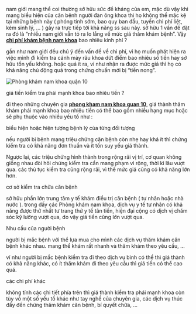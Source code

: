 <p>nam giới mang thể coi thường sở hữu sức đề kháng của em, mặc dù vậy khi mang biểu hiện của căn bệnh người đàn ông khoa thì họ không thể mặc kệ tại những bệnh này ( phóng tinh sớm, bao quy ban đầu, tuyến chi phí liệt, kém sinh lý, &hellip; ) gây ra trực tiếp tới khả năng ss sau này. sở hữu 1 vấn đề đặt ra đó là &ldquo;nhiều nam giới vẫn tỏ ra lo lắng về mức giá thăm khám bệnh&rdquo;. Vậy <a href="http://phathaiantoanhcm.com/chi-phi-kham-benh-nam-khoa-het-bao-nhieu-tien-209.html"><strong>chi phí khám bệnh nam khoa</strong></a> bao nhiêu kinh phí ?</p>

<p>gần như nam giới đều chú ý đến vấn đề về chi phí, vì họ muốn phát hiện ra việc mình đi kiểm tra cánh mày râu khoa dứt điểm bao nhiêu số tiền hay sở hữu tốn yếu không. hoặc quá ít ra, ví như nhận ra được mức giá thì họ có khả năng chủ động quá trong chứng chuẩn mới bị &ldquo;tiền nong&rdquo;.</p>

<p><img alt="Phòng khám nam khoa quận 10" src="http://phathaiantoanhcm.com/upload/hinhanh/phong-kham-nam-khoa-o-quan-10-uy-tin-phong-kham-quan-10(2).jpg" title="Phòng khám nam khoa quận 10" /></p>

<p>giá tiền kiểm tra phái mạnh khoa bao nhiêu tiền ?</p>

<p>đi theo những chuyên gia <a href="http://phathaiantoanhcm.com/phong-kham-nam-khoa-o-quan-10-uy-tin-phong-kham-quan-10-274.html"><strong>phong kham nam khoa quan 10</strong></a>, giá thành thăm khám phái mạnh khoa bao nhiêu tiền có thể bao gồm nhiều hạng mục hoặc sẽ phụ thuộc vào nhiều yếu tố như :</p>

<p>biểu hiện hoặc hiện tượng bệnh lý của từng đối tượng</p>

<p>nếu người bị bệnh mang triệu chứng căn bệnh còn nhẹ hay khá ít thì chứng kiểm tra có khả năng đơn thuần và ít tốn suy yếu giá thành.</p>

<p>Ngược lại, các triệu chứng hình thành trong rộng rãi vị trí, cơ quan không giống nhau đòi hỏi chứng kiểm tra cần mang phạm vi rộng, thời kì lâu vượt qua. các thủ tục kiểm tra cũng rộng rãi, vì thế mức giá cũng có khả năng lớn hơn.</p>

<p>cơ sở kiểm tra chữa căn bệnh</p>

<p>sở hữu phần lớn trung tâm y tế khám điều trị căn bệnh ( tư nhân hoặc nhà nước ). trong đấy các Phòng khám nam khoa, dịch vụ y tế tư nhân có khả năng được thứ nhất tư trang thứ y tế tân tiến, hiện đại cộng có dịch vị chăm sóc kỹ lưỡng vượt qua, do vậy giá tiền cũng lớn vượt qua.</p>

<p>Nhu cầu của người bệnh</p>

<p>người bị mắc bệnh với thể lựa mua cho mình các dịch vụ thăm khám căn bệnh khác nhau. mang thể khám rất nhanh và thăm khám theo yêu cầu, &hellip;</p>

<p>ví như người bị mắc bệnh kiểm tra đi theo dịch vụ bình có thể thì giá thành có khả năng khác, có ít thăm khám đi theo yêu cầu thì giá tiền có thể cao quá.</p>

<p>các chi phí khác</p>

<p>không tính các chi tiết phía trên thì giá thành kiểm tra phái mạnh khoa còn tùy vô một số yếu tố khác như tay nghề của chuyên gia, các dịch vụ thúc đẩy đến chứng thăm khám căn bệnh, bí quyết chữa, &hellip;</p>

<p>&nbsp;</p>
